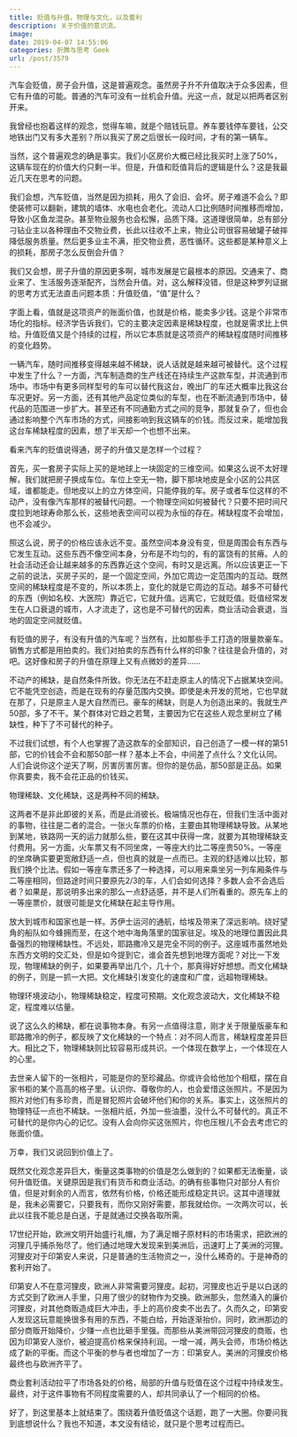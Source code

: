 ```yaml
---
title: 贬值与升值，物理与文化，以及套利
description: 关于价值的意识流。
image: 
date: 2019-04-07 14:55:06
categories: 折腾与思考 Geek
url: /post/3579
---
```


汽车会贬值，房子会升值，这是普遍观念。虽然房子升不升值取决于众多因素，但它有升值的可能。普通的汽车可没有一丝机会升值。光这一点，就足以把两者区别开来。

我曾经也抱着这样的观念，觉得车嘛，就是个赔钱玩意。养车要钱停车要钱，公交地铁出门又有多大差别？所以我买了房之后很长一段时间，才有的第一辆车。

当然，这个普遍观念的确是事实。我们小区房价大概已经比我买时上涨了50%，这辆车现在的价值大约只剩一半。但是，升值和贬值背后的逻辑是什么？这是我最近几天在思考的问题。

我们会想，汽车贬值，当然是因为损耗，用久了会旧、会坏。房子难道不会么？即使装修可以翻新，建筑的墙体、水电也会老化。流动人口比例随时间推移而增加，导致小区鱼龙混杂。甚至物业服务也会松懈，品质下降。这道理很简单，总有部分刁钻业主以各种理由不交物业费，长此以往收不上来，物业公司很容易破罐子破摔降低服务质量。然后更多业主不满，拒交物业费，恶性循环。这些都是某种意义上的损耗，那房子怎么反倒会升值？

我们又会想，房子升值的原因更多啊，城市发展是它最根本的原因。交通来了、商业来了、生活服务逐渐配齐，当然会升值。对，这么解释没错，但是这种罗列证据的思考方式无法直击问题本质：升值贬值，“值”是什么？

字面上看，值就是这项资产的账面价值，也就是价格，能卖多少钱。这是个非常市场化的指标。经济学告诉我们，它的主要决定因素是稀缺程度，也就是需求比上供给。升值贬值又是个持续的过程，所以它本质就是这项资产的稀缺程度随时间推移的变化趋势。

一辆汽车，随时间推移变得越来越不稀缺，说人话就是越来越可被替代。这个过程中发生了什么？一方面，汽车制造商的生产线还在持续生产这款车型，并流通到市场中。市场中有更多同样型号的车可以替代我这台，晚出厂的车还大概率比我这台车况更好。另一方面，还有其他产品定位类似的车型，也在不断流通到市场中，替代品的范围进一步扩大。甚至还有不同通勤方式之间的竞争，那就复杂了，但也会通过影响整个汽车市场的方式，间接影响到我这辆车的价钱。而反过来，能增加我这台车稀缺程度的因素，想了半天却一个也想不出来。

看来汽车的贬值说得通，房子的升值又是怎样一个过程？

首先，买一套房子实际上买的是地球上一块固定的三维空间。如果这么说不太好理解，我们就把房子换成车位。车位上空无一物，脚下那块地皮是全小区的公共区域，谁都能走。但地皮以上的立方体空间，只能停我的车。房子或者车位这样的不动产，没有像汽车那样的被替代问题。一个物理空间如何被替代？只要不把时间尺度拉到地球寿命那么长，这些地表空间可以视为永恒的存在。稀缺程度不会增加，也不会减少。

照这么说，房子的价格应该永远不变。虽然空间本身没有变，但是周围会有东西与它发生互动。这些东西不像空间本身，分布是不均匀的，有的富饶有的贫瘠。人的社会活动还会让越来越多的东西靠近这个空间，有时又是远离。所以应该更正一下之前的说法，买房子买的，是一个固定空间，外加它周边一定范围内的互动。既然空间的稀缺程度是不变的，所以本质上，变化的就是它周边的互动。越多不可替代的东西（例如名校、大医院）靠近它，它就升值。远离它，它就贬值。贬值经常发生在人口衰退的城市，人才流走了，这也是不可替代的因素，商业活动会衰退，当地的固定空间就贬值。

有贬值的房子，有没有升值的汽车呢？当然有，比如那些手工打造的限量款豪车。销售方式都是用拍卖的。我们对拍卖的东西有什么样的印象？往往是会升值的，对吧。这好像和房子的升值在原理上又有点微妙的差异……

不动产的稀缺，是自然条件所致。你无法在不赶走原主人的情况下占据某块空间。它不能凭空创造，而是在现有的存量范围内交换。即使是未开发的荒地，它也早就在那了，只是原主人是大自然而已。豪车的稀缺，则是人为创造出来的。我就生产50部，多了不干。某个群体对它趋之若鹜，主要因为它在这些人观念里树立了稀缺性，种下了不可替代的种子。

不过我们试想，有个人也掌握了造这款车的全部知识，自己创造了一模一样的第51部，它的价钱会不会和那50部一样？基本上不会，中间差了点什么？文化认同。人们会说你这个逆天了啊，厉害厉害厉害。但你的是仿品，那50部是正品。如果你真要卖，我不会花正品的价钱买。

物理稀缺、文化稀缺，这是两种不同的稀缺。

这两者不是非此即彼的关系，而是此消彼长。极端情况也存在，但我们生活中面对的事物，往往是二者的混合。一张火车票的价格，主要由其物理稀缺导致。从某地到某地，铁路网一天的运力就那么些，要在这其中获得一席，就要为其物理稀缺支付费用。另一方面，火车票又有不同坐席，一等座大约比二等座贵50%。一等座的坐席确实要更宽敞舒适一点，但也真的就是一点而已。主观的舒适难以比较，那我们换个比法。假如一等座车票还多了一种选择，可以用来乘坐另一列车厢条件与二等座相同，但路途时间只要原先2/3的车，人们会如何选择？多数人会不会选后者？如果是，那说明多出来的那么一点舒适感，并不是人们所看重的。原先车上的一等座票价，就很可能是文化稀缺在起主导作用。

放大到城市和国家也是一样。苏伊士运河的通航，给埃及带来了深远影响。绕好望角的船队如今蜂拥而至，在这个地中海角落里的国家驻足。埃及的地理位置因此具备强烈的物理稀缺性。不远处，耶路撒冷又是完全不同的例子。这座城市虽然地处东西方文明的交汇处，但是如今提到它，谁会首先想到地理方面呢？对比一下发现，物理稀缺的例子，如果要再举出几个，几十个，那真得好好想想。而文化稀缺的例子，则是一抓一大把。文化稀缺引发变化的速度和广度，远超物理稀缺。

物理环境波动小，物理稀缺稳定，程度可预期。文化观念波动大，文化稀缺不稳定，程度难以估量。

说了这么久的稀缺，都在说事物本身。有另一点值得注意，刚才关于限量版豪车和耶路撒冷的例子，都反映了文化稀缺的一个特点：对不同人而言，稀缺程度差异巨大。相比之下，物理稀缺则比较容易形成共识。一个体现在数学上，一个体现在人的心里。

去世亲人留下的一张相片，可能是你的至珍藏品。你或许会给他加个相框，摆在自家书柜的某个高高的格子里。认识你、尊敬你的人，也会爱惜这张照片。不是因为照片对他们有多珍贵，而是冒犯照片会破坏他们和你的关系。事实上，这张照片的物理特征一点也不稀缺。一张相片纸，外加一些油墨，没什么不可替代的。真正不可替代的是你内心的记忆。没有人会向你买这张照片，你也压根儿不会去考虑它的账面价值。

万幸，我们又说回到价值上了。

既然文化观念差异巨大，衡量这类事物的价值是怎么做到的？如果都无法衡量，谈何升值贬值。关键原因是我们有货币和商业活动。的确有些事物只对部分人有价值，但是对剩余的人而言，依然有价格，价格还能形成稳定共识。这其中道理就是，我未必需要它，只要我有，而你又刚好需要，那我就给你。一次两次可以，长此以往我不能总是白送，于是就通过交换各取所需。

17世纪开始，欧洲文明开始盛行礼帽，为了满足帽子原材料的市场需求，把欧洲的河狸几乎捕杀殆尽了。他们通过地理大发现来到美洲后，迅速盯上了美洲的河狸。河狸皮对于印第安人来说，只是普通的生活物资之一，没什么稀奇的。于是神奇的套利开始了。

印第安人不在意河狸皮，欧洲人非常需要河狸皮。起初，河狸皮也近乎是以白送的方式交到了欧洲人手里，只用了很少的财物作为交换。欧洲那头，忽然涌入的廉价河狸皮，对其他商贩造成巨大冲击，手上的高价皮卖不出去了。久而久之，印第安人发现这玩意能换很多有用的东西，不能白给，开始逐渐抬价。同时，欧洲那边的部分商贩开始降价，少赚一点也比砸手里强。而那些从美洲带回河狸皮的商贩，也因为印第安人涨价，被迫提高价格来保持利润。一增一减，两头会师，市场价格达成了新的平衡。而这个平衡的参与者也增加了一方：印第安人。美洲的河狸皮价格最终也与欧洲齐平了。

商业套利活动拉平了市场各处的价格，局部的升值与贬值在这个过程中持续发生。最终，对于这件事物有不同程度需要的人，却共同承认了一个相同的价格。

好了，到这里基本上就结束了。围绕着升值贬值这个话题，跑了一大圈。你要问我到底想说什么？我也不知道，本文没有结论，就只是个思考过程而已。